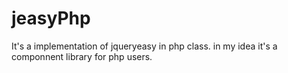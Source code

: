 jeasyPhp
========

It's a implementation of jqueryeasy in php class. in my idea it's a componnent library for php users.
